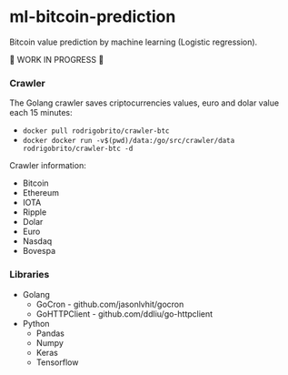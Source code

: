 # ml-bitcoin-prediction
Bitcoin value prediction by machine learning (Logistic regression).

:construction: WORK IN PROGRESS :construction:

### Crawler
The Golang crawler saves criptocurrencies values, euro and dolar value each 15 minutes:
- `docker pull rodrigobrito/crawler-btc`
- `docker docker run -v$(pwd)/data:/go/src/crawler/data rodrigobrito/crawler-btc -d`

Crawler information:
- Bitcoin
- Ethereum
- IOTA
- Ripple
- Dolar
- Euro
- Nasdaq
- Bovespa

### Libraries
- Golang
  - GoCron - github.com/jasonlvhit/gocron
  - GoHTTPClient - github.com/ddliu/go-httpclient
- Python
  - Pandas
  - Numpy
  - Keras
  - Tensorflow
